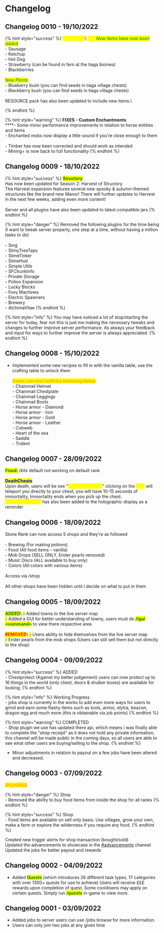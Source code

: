 # Changelog

## Changelog 0010 - 19/10/2022

{% hint style="success" %}
<mark style="color:yellow;">**More Food**</mark>\ <mark style="color:yellow;">****</mark>_<mark style="color:green;">New items have now been added</mark>_\
\- Sausage\
\- Ketchup\
\- Hot Dog\
\- Strawberry (can be found in fern at the tiaga biomes)\
\- Blackberries\
\
_<mark style="color:green;">New Plants</mark>_\
\- Blueberry bush (you can find seeds in tiaga village chests)\
\- Blackberry bush (you can find seeds in tiaga village chests)\
\
RESOURCE pack has also been updated to include new items.\

{% endhint %}

{% hint style="warning" %}
**FIXES - Custom Enchantments**\
****- Some minor performance improvements in relation to horse entities and items\
\- Enchanted mobs now display a little sound if you're close enough to them\
\
\- Timber has now been corrected and should work as intended\
\- Mining+ is now back to full functionality&#x20;
{% endhint %}

## Changelog 0009 - 18/10/2022

{% hint style="success" %}
<mark style="color:green;">**Structory**</mark> \
Has now been updated for Season 2: Harvest of Structory\
The Harvest expansion features several new spooky & autumn-themed structures like the brand new Manor! There will further updates to Harvest in the next few weeks, adding even more content!\
\
Server and all plugins have also been updated to latest compatible jars
{% endhint %}

{% hint style="danger" %}
Removed the following plugins for the time being (I want to tweak server properly, one step at a time, without having a million tasks to do)\
\
\- Smg\
\- SlimyTreeTaps\
\- SlimeTinker\
\- SlimeHud\
\- Simple Utils\
\- SFChunkInfo\
\- Private Storage\
\- Potion Expansion\
\- Lucky Blocks\
\- Foxy Machines\
\- Electric Spawners\
\- Brewery\
\- AlchimaVitae
{% endhint %}

{% hint style="info" %}
You may have noticed a lot of stop/starting the server for today, fear not this is just me making the necessary tweaks and changes to further improve server performance. As always your feedback and input for ways to further improve the server is always appreciated.&#x20;
{% endhint %}

## Changelog 0008 - 15/10/2022

* Implemented some new recipes to fill in with the vanilla table, use the crafting table to unlock them\
  \
  <mark style="color:orange;">**Users can now craft the following below**</mark>\
  \- Chainmail Helmet\
  \- Chainmail Chestplate\
  \- Chainmail Leggings\
  \- Chainmail Boots\
  \- Horse armor - Diamond\
  \- Horse armor - Iron\
  \- Horse armor - Gold\
  \- Horse armor - Leather\
  \- Cobweb\
  \- Heart of the sea\
  \- Saddle\
  \- Trident&#x20;

## Changelog 0007 - 28/09/2022

<mark style="color:green;">**Fixed:**</mark> /kits default not working on default rank\
\
<mark style="color:blue;">**DeathChests**</mark>\
Upon death, users will be see "<mark style="color:yellow;">\[TP] LEFT CLICK</mark>" clicking on the <mark style="color:yellow;">\[TP]</mark> will teleport you directly to your chest, you will have 10-15 seconds of immortality, Immortality ends when you pick up the chest.\
_<mark style="color:yellow;">"Left Click Chest"</mark>_ has also been added to the holographic display as a reminder



## Changelog 0006 - 18/09/2022

Stone Rank can now access 5 shops and they're as followed\
\
\- Brewing (For making potions)\
\- Food (All food items - vanilla)\
\- Mob Drops (SELL ONLY, Ender pearls removed)\
\- Music Discs (ALL available to buy only)\
\- Colors (All colors with various items)\
\
Access via /shop \
\
All other shops have been hidden until i decide on what to put in them



## Changelog 0005 - 18/09/2022

<mark style="color:green;">**ADDED**</mark>\ <mark style="color:green;">**-**</mark> Added towns to the live server map\
<mark style="color:green;">**-**</mark> Added a GUI for better understanding of towny, users must do <mark style="color:green;">**/tgui \<command>**</mark> to view there respective area\
\
<mark style="color:red;">**REMOVED**</mark>\ <mark style="color:red;">**-**</mark> Users ability to hide <mark style="color:red;"></mark> themselves from the live server map\
<mark style="color:red;">**-**</mark> Ender pearls from the mob shops (Users can still sell them but not directly to the shop)

## Changelog 0004 - 09/09/2022

{% hint style="success" %}
ADDED\
\- Chestprotect (Against my better judgement) users can now protect up to 16 things in the world (only chest, doors & shulker boxes) are available for locking.&#x20;
{% endhint %}

{% hint style="info" %}
Working Progress\
\- jobs shop is currently in the works to add even more ways for users to grind and earn some flashy items such as tools, armor, elytra, beacon, dragon egg and much more (this is obtainable via job points)&#x20;
{% endhint %}

{% hint style="warning" %}
COMPLETED\
\- Shop plugin we use has updated there api, which means i was finally able to complete the "shop receipt" as it does not hold any private information, this channel will be made public in the coming days, so all users are able to see what other users are buying/selling to the shop.&#x20;
{% endhint %}

* Minor adjustments in relation to payout on  a few jobs have been altered and decreased.&#x20;

## Changelog 0003 - 07/09/2022

<mark style="color:orange;">**\[PLUGINS]**</mark>

{% hint style="danger" %}
Shop \
\- Removed the ability to buy food items from inside the shop for all ranks
{% endhint %}

{% hint style="success" %}
Shop \
\- Food items are available on sell only basis. Use villages, grow your own, make a farm or explore the wilderness if you require any food.
{% endhint %}

Created new trigger alerts for shop transaction (bought/sold) \
Updated the advancements to showcase in the [#advancements](https://discordapp.com/channels/233745341793566724/1015580402812985406) channel\
Updated the jobs for better payout and rewards

## Changelog 0002 - 04/09/2022

* Added <mark style="color:green;">**Quests**</mark> (which introduces 26 different task types, 17 categories with over 1300+ quests for use to achieve) Users will receive £££ rewards upon completion of quest. Some cooldowns may apply on certain quests. Simply run _<mark style="color:green;">**/quests**</mark>_ in-game to view more.

## Changelog 0001 - 03/09/2022

* Added jobs to server users can use /jobs browse for more information.&#x20;
* Users can only join two jobs at any given time




